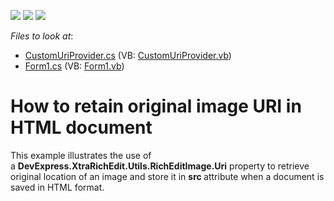 <!-- default badges list -->
![](https://img.shields.io/endpoint?url=https://codecentral.devexpress.com/api/v1/VersionRange/128608428/17.2.3%2B)
[![](https://img.shields.io/badge/Open_in_DevExpress_Support_Center-FF7200?style=flat-square&logo=DevExpress&logoColor=white)](https://supportcenter.devexpress.com/ticket/details/T605843)
[![](https://img.shields.io/badge/📖_How_to_use_DevExpress_Examples-e9f6fc?style=flat-square)](https://docs.devexpress.com/GeneralInformation/403183)
<!-- default badges end -->
<!-- default file list -->
*Files to look at*:

* [CustomUriProvider.cs](./CS/RichEditDocumentServer_ImageSourceExample/CustomUriProvider.cs) (VB: [CustomUriProvider.vb](./VB/RichEditDocumentServer_ImageSourceExample/CustomUriProvider.vb))
* [Form1.cs](./CS/RichEditDocumentServer_ImageSourceExample/Form1.cs) (VB: [Form1.vb](./VB/RichEditDocumentServer_ImageSourceExample/Form1.vb))
<!-- default file list end -->
# How to retain original image URI in HTML document


This example illustrates the use of a <strong>DevExpress.XtraRichEdit.Utils.RichEditImage</strong><strong>.Uri</strong> property to retrieve original location of an image and store it in <strong>src </strong>attribute when a document is saved in HTML format.

<br/>


